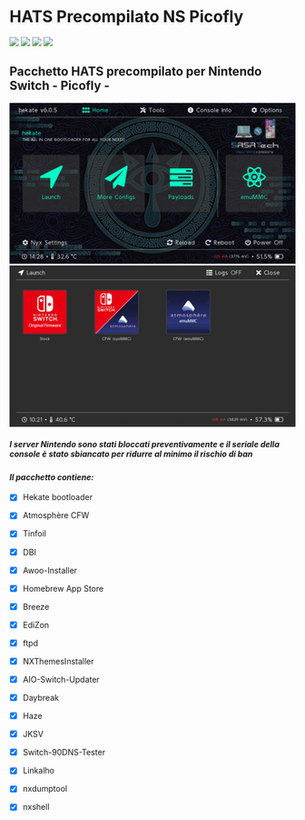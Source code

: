 # HATS Precompilato NS Picofly
[![](https://img.shields.io/badge/Gruppo%20Telegram-Nintendo%20Switch%20ITA%20&%20MOD-informational?style=flat&logo=telegram&logoColor=white&color=07598D)](https://t.me/NintendoItaModAMS)
[![](https://img.shields.io/badge/Modder-SASATech-informational?style=flat&logo=telegram&logoColor=white&color=5fb659)](https://t.me/SASA_Tech)
[![](https://img.shields.io/badge/Instagram-SASATech-informational?style=flat&logo=instagram&logoColor=white&color=FF8C00)](https://www.instagram.com/sasa.tech/)
[![](https://img.shields.io/badge/TikTok-SASATech-informational?style=flat&logo=tiktok&logoColor=white&color=800080)](https://www.tiktok.com/@sasa.tech)

## Pacchetto HATS precompilato per Nintendo Switch - Picofly -
![Hekate](./Screenshot/Hekate.png)
![Launch](./Screenshot/Launch.png)

##### I server Nintendo sono stati bloccati preventivamente e il seriale della console è stato sbiancato per ridurre al minimo il rischio di ban
#### *Il pacchetto contiene:*
- [x] Hekate bootloader
- [x] Atmosphère CFW
- [x] Tinfoil
- [x] DBI
- [x] Awoo-Installer
- [x] Homebrew App Store
- [x] Breeze
- [x] EdiZon
- [x] ftpd
- [x] NXThemesInstaller
- [x] AIO-Switch-Updater
- [x] Daybreak
- [x] Haze
- [x] JKSV
- [x] Switch-90DNS-Tester
- [x] Linkalho
- [x] nxdumptool
- [x] nxshell

